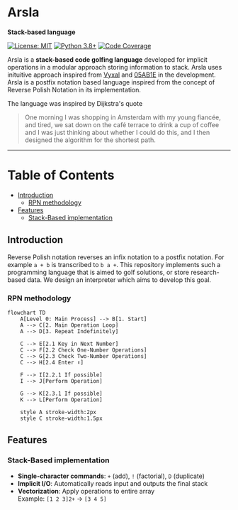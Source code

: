 # Arsla

**Stack-based language**

[![License: MIT](https://img.shields.io/badge/License-MIT-blue.svg)](LICENSE)
[![Python 3.8+](https://img.shields.io/badge/Python-3.8%2B-blue)](https://www.python.org/)
[![Code Coverage](https://img.shields.io/badge/Coverage-100%25-success)](tests/)

Arsla is a **stack-based code golfing language** developed for implicit operations in a modular approach storing information to stack.
Arsla uses inituitive approach inspired from [Vyxal](https://vyxal.org/) and [05AB1E](https://github.com/Adriandmen/05AB1E) in the development.
Arsla is a postfix notation based language inspired from the concept of Reverse Polish Notation in its implementation.

The language was inspired by Dijkstra's quote
> One morning I was shopping in Amsterdam with my young fiancée, and tired, we sat down on the café terrace to drink a cup of coffee and I was
> just thinking about whether I could do this, and I then designed the algorithm for the shortest path.
---

# Table of Contents
- [Introduction](#Introduction)
  - [RPN methodology](#RPN-methodology)
- [Features](#features)
  - [Stack-Based implementation](#Stack-Based-implementation)

## Introduction
Reverse Polish notation reverses an infix notation to a postfix notation. For example `a + b` is transcribed to `b a +`. This repository implements
such a programming language that is aimed to golf solutions, or store research-based data. We design an interpreter which aims to develop this goal.

### RPN methodology
```mermaid
flowchart TD
    A[Level 0: Main Process] --> B[1. Start]
    A --> C[2. Main Operation Loop]
    A --> D[3. Repeat Indefinitely]
    
    C --> E[2.1 Key in Next Number]
    C --> F[2.2 Check One-Number Operations]
    C --> G[2.3 Check Two-Number Operations]
    C --> H[2.4 Enter ⬆️]
    
    F --> I[2.2.1 If possible]
    I --> J[Perform Operation]
    
    G --> K[2.3.1 If possible]
    K --> L[Perform Operation]
    
    style A stroke-width:2px
    style C stroke-width:1.5px
```

##  Features

###  Stack-Based implementation
- **Single-character commands**: `+` (add), `!` (factorial), `D` (duplicate)
- **Implicit I/O**: Automatically reads input and outputs the final stack
- **Vectorization**: Apply operations to entire array  
  Example: `[1 2 3]2+` → `[3 4 5]`
  
